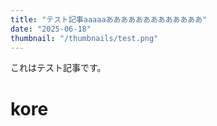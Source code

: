 ```yaml
---
title: "テスト記事aaaaaあああああああああああああ"
date: "2025-06-18"
thumbnail: "/thumbnails/test.png"
---
```


これはテスト記事です。

# kore